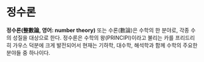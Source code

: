# 정수론
**정수론(整數論, 영어: number theory)** 또는 수론(數論)은 수학의 한 분야로, 각종 수의 성질을 대상으로 한다. 정수론은 수학의 왕(PRINCIPI)이라고 불리는 카를 프리드리히 가우스 덕분에 크게 발전되어서 현재는 기하학, 대수학, 해석학과 함께 수학의 주요한 분야들 중 하나이다.